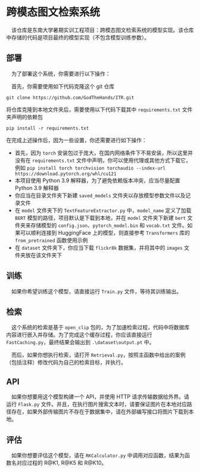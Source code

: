 # 跨模态图文检索系统

&emsp;该仓库是东南大学暑期实训工程项目：跨模态图文检索系统的模型实现。该仓库中存储的代码是项目最终的模型实现（不包含模型训练参数）。

## 部署

&emsp;为了部署这个系统，你需要进行以下操作：

&emsp;首先，你需要使用如下代码克隆这个 git 仓库

    git clone https://github.com/GodTheHands/ITR.git

将仓库克隆到本地文件夹后，需要使用以下代码下载其中 `requirements.txt` 文件夹声明的依赖包

    pip install -r requirements.txt

在完成上述操作后，因为一些设置，你还需要进行如下操作：

- 首先，因为 `torch` 安装包过于庞大，在国内网络条件下不易安装，所以这里并没有在 `requirements.txt` 文件中声明，你可以使用代理或其他方式下载它，例如 `pip install torch torchvision torchaudio --index-url https://download.pytorch.org/whl/cu121`
- 本项目使用 Python 3.9 解释器，为了避免依赖版本冲突，应当尽量配置 Python 3.9 解释器
- 你应当在目录文件夹下新建 `saved_models` 文件夹以存放模型参数文件以及记录文件
- 在 `model` 文件夹下的 `TextFeatureExtractor.py` 中，`model_name` 定义了加载 `BERT` 模型的路径，项目默认是下载到本地，并在 `model` 文件夹下新建 `bert` 文件夹来存储模型的 `config.json`、`pytorch_model.bin` 和 `vocab.txt` 文件。如果可以顺利连接到 HuggingFace 上的模型，则直接参考 `Transformers` 库的 `from_pretrained` 函数使用示例
- 在 `dataset` 文件夹下，你应当下载 `flickr8k` 数据集，并将其中的 `images` 文件夹放在该文件夹下

## 训练

&emsp;如果你希望训练这个模型，请直接运行 `Train.py` 文件，等待其训练输出。

## 检索

&emsp;这个系统的检索是基于 `open_clip` 包的，为了加速检索过程，代码中将数据库内容进行嵌入并存储。为了完成这个缓存过程，你应该直接运行 `FastCaching.py`，最终结果会输出到 `.\dataset\output.pt` 中。

&emsp;而后，如果你想执行检索，请打开 `Retrieval.py`，按照主函数中给出的案例（包括注释）修改代码为自己的检索目标，并执行。

## API

&emsp;如果你想要用这个模型构建一个 API，并使用 HTTP 请求传输数据给外界。请运行 `Flask.py` 文件。并且，在执行图片搜索文本时，请要保证图片在本地对应路径存在，如果外部传输图片不存在于数据集中，请在外部编写接口将图片下载到本地。

## 评估

&emsp;如果你想要评估这个模型，请在 `RKCalculator.py` 中调用对应函数，结果为函数名对应过程的 R@K1, R@K5 和 R@K10。
